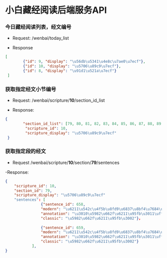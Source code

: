 # 小白藏经阅读后端服务API

### 今日藏经阅读列表，经文编号

- Request: /wenbai/today_list

- Response
```json
[
		{"id": 9, "display": "\u56db\u5341\u4e8c\u7ae0\u7ecf"}, 
		{"id": 10, "display": "\u5706\u89c9\u7ecf"},
	    {"id": 8, "display": "\u91d1\u521a\u7ecf"}
 ]
```

### 获取指定经文小节编号

- Request: /wenbai/scripture/**10**/section_id_list

- Response:
```json
{
		"section_id_list": [79, 80, 81, 82, 83, 84, 85, 86, 87, 88, 89, 90, 91],
		 "scripture_id": 10, 
		 "scripture_display": "\u5706\u89c9\u7ecf"
 }
```

### 获取指定段的经文

- Request /wenbai/scripture/**10**/section/**79**/sentences

-Response:

```json
{
	"scripture_id": 10, 
	"section_id": 79, 
	"scripture_display": "\u5706\u89c9\u7ecf"
	"sentences": [
				{"sentence_id": 658, 
				"modern": "\u6211\u542c\u4f5b\u8fd9\u6837\u8bf4\u7684\u3002", 
				"annotation": "\u3010\u5982\u662f\u6211\u95fb\u3011\uff1a\u5373", 
				"classic": "\u5982\u662f\u6211\u95fb\u3002"}，
				
				{"sentence_id": 659, 
				"modern": "\u6211\u542c\u4f5b\u8fd9\u6837\u8bf4\u7684\u3002", 
				"annotation": "\u3010\u5982\u662f\u6211\u95fb\u3011\uff1a\u5373", 
				"classic": "\u5982\u662f\u6211\u95fb\u3002"}
			], 
}
```



